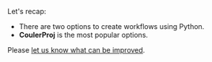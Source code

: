 Let's recap:

* There are two options to create workflows using Python. 
* **CoulerProj** is the most popular options.

Please [let us know what can be improved](https://github.com/argoproj-labs/katacoda-scenarios/issues/new).